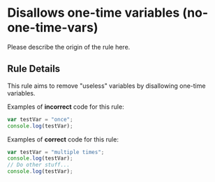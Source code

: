 # Disallows one-time variables (no-one-time-vars)

Please describe the origin of the rule here.

## Rule Details

This rule aims to remove "useless" variables by disallowing one-time variables.

Examples of **incorrect** code for this rule:

```js
var testVar = "once";
console.log(testVar);
```

Examples of **correct** code for this rule:

```js
var testVar = "multiple times";
console.log(testVar);
// Do other stuff...
console.log(testVar);
```

